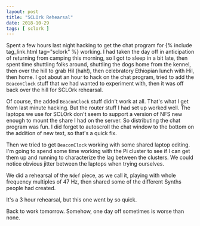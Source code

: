 ```yaml
---
layout: post
title: "SCLOrk Rehearsal"
date: 2018-10-29
tags: [ sclork ]
---
```


Spent a few hours last night hacking to get the chat program for
{% include tag_link.html tag="sclork" %} working. I had taken the day off in
anticipation of returning from camping this morning, so I got to sleep in a bit
late, then spent time shuttling folks around, shuttling the dogs home from the
kennel, then over the hill to grab Hil (hah!), then celebratory Ethiopian lunch
with Hil, then home. I got about an hour to hack on the chat program, tried to
add the `BeaconClock` stuff that we had wanted to experiment with, then it was
off back over the hill for SCLOrk rehearsal.

Of course, the added `BeaconClock` stuff didn't work at all. That's what I get
from last minute hacking. But the router stuff I had set up worked well. The
laptops we use for SCLOrk don't seem to support a version of NFS new enough to
mount the share I had on the server. So distributing the chat program was fun.
I did forget to autoscroll the chat window to the bottom on the addition of new
text, so that's a quick fix.

Then we tried to get `BeaconClock` working with some shared laptop editing. I'm
going to spend some time working with the Pi cluster to see if I can get them
up and running to characterize the lag between the clusters. We could notice
obvious jitter between the laptops when trying ourselves.

We did a rehearsal of the `Ndef` piece, as we call it, playing with whole
frequency multiples of 47 Hz, then shared some of the different Synths people
had created.

It's a 3 hour rehearsal, but this one went by so quick.

Back to work tomorrow. Somehow, one day off sometimes is worse than none.
